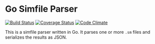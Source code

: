 # Go Simfile Parser
[![Build Status](https://travis-ci.org/brandonabear/go-sm-parser.svg?branch=master)](https://travis-ci.org/brandonabear/go-sm-parser)
[![Coverage Status](https://coveralls.io/repos/github/brandonabear/go-sm-parser/badge.svg?branch=master)](https://coveralls.io/github/brandonabear/go-sm-parser?branch=master)
[![Code Climate](https://codeclimate.com/github/codeclimate/codeclimate/badges/gpa.svg)](https://codeclimage.com/github/brandonabear/go-sm-parser)

This is a simfile parser written in Go. It parses one or more `.sm` files and serializes the results as JSON.
